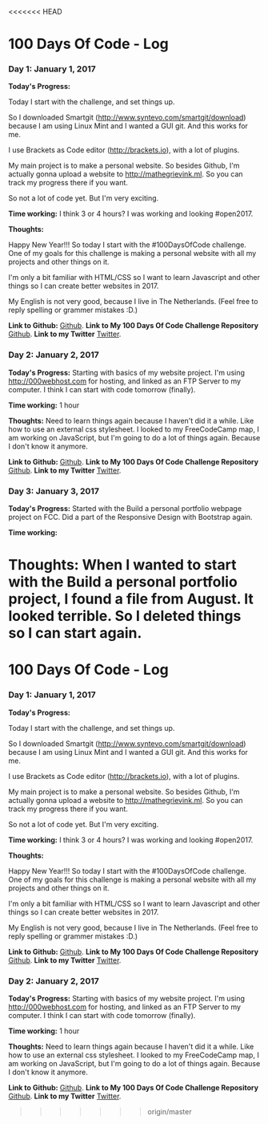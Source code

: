<<<<<<< HEAD
# 100 Days Of Code - Log

### Day 1: January 1, 2017

**Today's Progress:** 

Today I start with the challenge, and set things up. 

So I downloaded Smartgit (http://www.syntevo.com/smartgit/download) because I am using Linux Mint and I wanted a GUI git. And this works for me. 

I use Brackets as Code editor (http://brackets.io), with a lot of plugins. 

My main project is to make a personal website. So besides Github, I'm actually gonna upload a website to http://mathegrievink.ml.
So you can track my progress there if you want.

So not a lot of code yet. But I'm very exciting.

**Time working:**
I think 3 or 4 hours? I was working and looking #open2017.

**Thoughts:** 

Happy New Year!!!
So today I start with the #100DaysOfCode challenge.
One of my goals for this challenge is making a personal website with all my projects and other things on it. 

I'm only a bit familiar with HTML/CSS so I want to learn Javascript and other things so I can create better websites in 2017. 

My English is not very good, because I live in The Netherlands. (Feel free to reply spelling or grammer mistakes :D.)


**Link to Github:** [Github](https://github.com/Mathingss).
**Link to My 100 Days Of Code Challenge Repository** [Github](https://github.com/Mathingss/My-100-Days-Of-Code-Challenge).
**Link to my Twitter** [Twitter](https://twitter.com/Mathe_Grievink).

### Day 2: January 2, 2017

**Today's Progress:**
Starting with basics of my website project. I'm using http://000webhost.com for hosting, and linked as an FTP Server to my computer. I think I can start with code tomorrow (finally).

**Time working:**
1 hour

**Thoughts:**
Need to learn things again because I haven't did it a while. Like how to use an external css stylesheet. I looked to my FreeCodeCamp map, I am working on JavaScript, but I'm going to do a lot of things again. Because I don't know it anymore. 

**Link to Github:** [Github](https://github.com/Mathingss).
**Link to My 100 Days Of Code Challenge Repository** [Github](https://github.com/Mathingss/My-100-Days-Of-Code-Challenge).
**Link to my Twitter** [Twitter](https://twitter.com/Mathe_Grievink).

### Day 3: January 3, 2017
**Today's Progress:**
Started with the Build a personal portfolio webpage project on FCC. Did a part of the Responsive Design with Bootstrap again.

**Time working:**

**Thoughts:**
When I wanted to start with the Build a personal portfolio project, I found a file from August. It looked terrible. So I deleted things so I can start again.
=======
# 100 Days Of Code - Log

### Day 1: January 1, 2017

**Today's Progress:** 

Today I start with the challenge, and set things up. 

So I downloaded Smartgit (http://www.syntevo.com/smartgit/download) because I am using Linux Mint and I wanted a GUI git. And this works for me. 

I use Brackets as Code editor (http://brackets.io), with a lot of plugins. 

My main project is to make a personal website. So besides Github, I'm actually gonna upload a website to http://mathegrievink.ml.
So you can track my progress there if you want.

So not a lot of code yet. But I'm very exciting.

**Time working:**
I think 3 or 4 hours? I was working and looking #open2017.

**Thoughts:** 

Happy New Year!!!
So today I start with the #100DaysOfCode challenge.
One of my goals for this challenge is making a personal website with all my projects and other things on it. 

I'm only a bit familiar with HTML/CSS so I want to learn Javascript and other things so I can create better websites in 2017. 

My English is not very good, because I live in The Netherlands. (Feel free to reply spelling or grammer mistakes :D.)


**Link to Github:** [Github](https://github.com/Mathingss).
**Link to My 100 Days Of Code Challenge Repository** [Github](https://github.com/Mathingss/My-100-Days-Of-Code-Challenge).
**Link to my Twitter** [Twitter](https://twitter.com/Mathe_Grievink).

### Day 2: January 2, 2017

**Today's Progress:**
Starting with basics of my website project. I'm using http://000webhost.com for hosting, and linked as an FTP Server to my computer. I think I can start with code tomorrow (finally).

**Time working:**
1 hour

**Thoughts:**
Need to learn things again because I haven't did it a while. Like how to use an external css stylesheet. I looked to my FreeCodeCamp map, I am working on JavaScript, but I'm going to do a lot of things again. Because I don't know it anymore. 

**Link to Github:** [Github](https://github.com/Mathingss).
**Link to My 100 Days Of Code Challenge Repository** [Github](https://github.com/Mathingss/My-100-Days-Of-Code-Challenge).
**Link to my Twitter** [Twitter](https://twitter.com/Mathe_Grievink).
>>>>>>> origin/master

